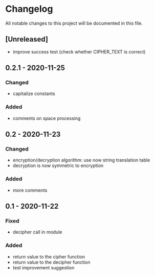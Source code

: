 # Changelog
All notable changes to this project will be documented in this file.

## [Unreleased]

+ improve success test (check whether CIPHER_TEXT is correct)

## 0.2.1 - 2020-11-25

### Changed

+ capitalize constants

### Added

+ comments on space processing

## 0.2 - 2020-11-23

### Changed

+ encryption/decryption algorithm: use now string translation table
+ decryption is now symmetric to encryption

### Added

+ more comments

## 0.1 - 2020-11-22

### Fixed

+ decipher call in module

### Added

+ return value to the cipher function
+ return value to the decipher function
+ test improvement suggestion
